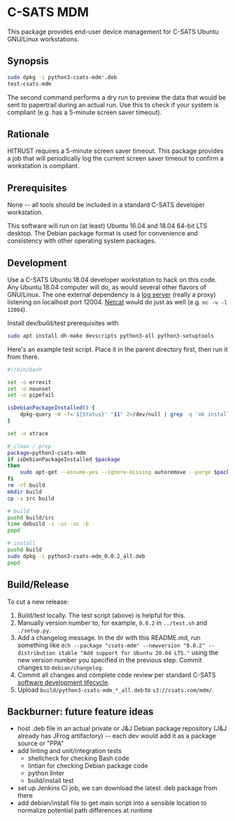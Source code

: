 # C-SATS MDM

This package provides end-user device management for C-SATS Ubuntu GNU/Linux workstations.

## Synopsis

```bash
sudo dpkg -i python3-csats-mdm*.deb
test-csats-mdm
```

The second command performs a dry run to preview the data that would be sent to papertrail during an actual run. Use this to check if your system is compliant (e.g. has a 5-minute screen saver timeout).

## Rationale

HITRUST requires a 5-minute screen saver timeout. This package provides a job that will periodically log the current screen saver timeout to confirm a workstation is compliant.

## Prerequisites

None -- all tools should be included in a standard C-SATS developer workstation.

This software will run on (at least) Ubuntu 16.04 and 18.04 64-bit LTS desktop. The Debian package format is used for convenience and consistency with other operating system packages.

## Development

Use a C-SATS Ubuntu 18.04 developer workstation to hack on this code. Any Ubuntu 18.04 computer will do, as would several other flavors of GNU/Linux. The one external dependency is a [log server](https://hub.docker.com/r/meonkeys/pt-log) (really a proxy) listening on localhost port 12004. [Netcat](https://packages.debian.org/stretch/netcat-openbsd) would do just as well (e.g. `nc -v -l 12004`).

Install dev/build/test prerequisites with

```bash
sudo apt install dh-make devscripts python3-all python3-setuptools
```

Here's an example test script. Place it in the parent directory first, then run it from there.

```bash
#!/bin/bash

set -o errexit
set -o nounset
set -o pipefail

isDebianPackageInstalled() {
    dpkg-query -W -f='${Status}' "$1" 2>/dev/null | grep -q 'ok installed'
}

set -o xtrace

# clean / prep
package=python3-csats-mdm
if isDebianPackageInstalled $package
then
    sudo apt-get --assume-yes --ignore-missing autoremove --purge $package
fi
rm -rf build
mkdir build
cp -a src build

# build
pushd build/src
time debuild -i -us -uc -b
popd

# install
pushd build
sudo dpkg -i python3-csats-mdm_0.0.2_all.deb
popd
```

## Build/Release

To cut a new release:

1. Build/test locally. The test script (above) is helpful for this.
1. Manually version number to, for example, `0.0.2` in `../test.sh` and `./setup.py`.
1. Add a changelog message. In the dir with this README.md, run something like `dch --package "csats-mdm" --newversion "0.0.2" --distribution stable "Add support for Ubuntu 20.04 LTS."` using the new version number you specified in the previous step. Commit changes to `debian/changelog`.
1. Commit all changes and complete code review per standard C-SATS [software development lifecycle](https://jnj.sharepoint.com/teams/team-csats/_layouts/15/Doc.aspx?sourcedoc=%7B44E9C46D-66E9-4706-B706-B73240E6A54E%7D&file=C-SATS%20Engineering%20Risk%20Management%20-%20SDLC.docx&action=default&mobileredirect=true&DefaultItemOpen=1&cid=f504dfa9-d65c-421c-a37e-5c76062a3caa).
1. Upload `build/python3-csats-mdm_*_all.deb` to `s3://csats.com/mdm/`.

## Backburner: future feature ideas

* host .deb file in an actual private or J&J Debian package repository (J&J already has JFrog artifactory) -- each dev would add it as a package source or "PPA"
* add linting and unit/integration tests
    * shellcheck for checking Bash code
    * lintian for checking Debian package code
    * python linter
    * build/install test
* set up Jenkins CI job, we can download the latest .deb package from there
* add debian/install file to get main script into a sensible location to normalize potential path differences at runtime
